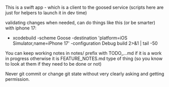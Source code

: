This is a swift app - which is a client to the goosed service (scripts here are just for helpers to launch it in dev time)

validating changes when needed, can do things like this (or be smarter) with iphone 17:
* xcodebuild -scheme Goose -destination 'platform=iOS Simulator,name=iPhone 17' -configuration Debug build 2>&1 | tail -50

You can keep working notes in notes/
prefix with TODO_...md if it is a work in progress
otherwise it is FEATURE_NOTES.md type of thing (so you know to look at them if they need to be done or not)

Never git commit or change git state without very clearly asking and getting permission.
